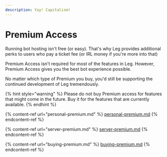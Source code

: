 ```yaml
---
description: Yay! Capitalism!
---
```


# Premium Access

Running bot hosting isn't free (or easy). That's why Leg provides additional perks to users who pay a ticket fee (or IRL money if you're more into that)

Premium Access isn't required for most of the features in Leg. However, Premium Access gives you the best bot experience possible.

No matter which type of Premium you buy, you'd still be supporting the continued development of Leg tremendously.

{% hint style="warning" %}
Please do not buy Premium access for features that might come in the future. Buy it for the features that are currently available.
{% endhint %}

{% content-ref url="personal-premium.md" %}
[personal-premium.md](personal-premium.md)
{% endcontent-ref %}

{% content-ref url="server-premium.md" %}
[server-premium.md](server-premium.md)
{% endcontent-ref %}

{% content-ref url="buying-premium.md" %}
[buying-premium.md](buying-premium.md)
{% endcontent-ref %}
